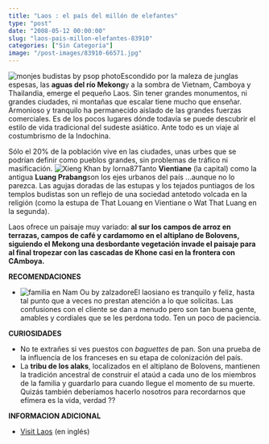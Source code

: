 ```yaml
---
title: "Laos : el país del millón de elefantes"
type: "post"
date: "2008-05-12 00:00:00"
slug: "laos-pais-millon-elefantes-83910"
categories: ["Sin Categoría"]
image: "/post-images/83910-66571.jpg"
---
```


![monjes budistas by psop photo](/post-images/83910-66571.jpg "monjes budistas by psop photo")Escondido por la maleza de junglas espesas, las **aguas del río Mekong**y a la sombra de Vietnam, Camboya y Thailandia, emerge el pequeño Laos. Sin tener grandes monumentos, ni grandes ciudades, ni montañas que escalar tiene mucho que enseñar. Armonioso y tranquilo ha permanecido aislado de las grandes fuerzas comerciales. Es de los pocos lugares dónde todavía se puede descubrir el estilo de vida tradicional del sudeste asiático. Ante todo es un viaje al costumbrismo de la Indochina.

Sólo el 20% de la población vive en las ciudades, unas urbes que se podrían definir como pueblos grandes, sin problemas de tráfico ni masificación. ![Xieng Khan by lorna87](/post-images/83910-66572.jpg "Xieng Khan by lorna87")Tanto **Vientiane** (la capital) como la antigua **Luang Prabang**son los ejes urbanos del país ...aunque no lo parezca. Las agujas doradas de las estupas y los tejados puntiagos de los templos budistas son un reflejo de una sociedad antetodo volcada en la religión (como la estupa de That Louang en Vientiane o Wat That Luang en la segunda).

Laos ofrece un paisaje muy variado: **al sur los campos de arroz en terrazas, campos de café y cardamomo en el altiplano de Bolovens, siguiendo el Mekong una desbordante vegetación invade el paisaje para al final tropezar con las cascadas de Khone casi en la frontera con CAmboya.**

**RECOMENDACIONES**

- ![familia en Nam Ou by zalzadore](/post-images/83910-66570.jpg "familia en Nam Ou by zalzadore")El laosiano es tranquilo y feliz, hasta tal punto que a veces no prestan atención a lo que solicitas. Las confusiones con el cliente se dan a menudo pero son tan buena gente, amables y cordiales que se les perdona todo. Ten un poco de paciencia.

**CURIOSIDADES**

- No te extrañes si ves puestos con *baguettes* de pan. Son una prueba de la influencia de los franceses en su etapa de colonización del país.
- La **tribu de los alaks**, localizados en el altiplano de Bolovens, mantienen la tradición ancestral de construir el ataúd a cada uno de los miembros de la familia y guardarlo para cuando llegue el momento de su muerte. Quizás también deberíamos hacerlo nosotros para recordarnos que efímera es la vida, verdad ??

**INFORMACION ADICIONAL**

- [Visit Laos](http://www.visit-laos.com/) (en inglés)